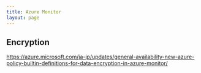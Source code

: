 ```yaml
---
title: Azure Monitor
layout: page
---
```


## Encryption

https://azure.microsoft.com/ja-jp/updates/general-availability-new-azure-policy-builtin-definitions-for-data-encryption-in-azure-monitor/
